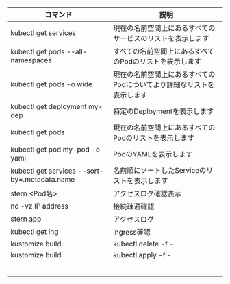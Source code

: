 |  コマンド  |  説明  |
| ---- | ---- |
| kubectl get services | 現在の名前空間上にあるすべてのサービスのリストを表示します|
| kubectl get pods --all-namespaces | すべての名前空間上にあるすべてのPodのリストを表示します|
| kubectl get pods -o wide | 現在の名前空間上にあるすべてのPodについてより詳細なリストを表示します|
| kubectl get deployment my-dep | 特定のDeploymentを表示します|
| kubectl get pods | 現在の名前空間上にあるすべてのPodのリストを表示します|
| kubectl get pod my-pod -o yaml| PodのYAMLを表示します
| kubectl get services --sort-by=.metadata.name | 名前順にソートしたServiceのリストを表示します |
| stern <Pod名> | アクセスログ確認表示 |
| nc -vz IP address | 接続疎通確認 |
| stern app | アクセスログ |
| kubectl get ing | ingress確認 |
| kustomize build | kubectl delete -f - | Resources削除 |
| kustomize build | kubectl apply -f - | Resources作成 |
|  |  |
|  |  |
|  |  |
|  |  |
|  |  |
|  |  |
